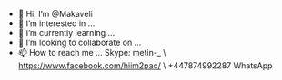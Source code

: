- 👋 Hi, I’m @Makaveli
- 👀 I’m interested in ...
- 🌱 I’m currently learning ...
- 💞️ I’m looking to collaborate on ...
- 📫 How to reach me ...  Skype: metin-_  \ https://www.facebook.com/hiim2pac/    \  +447874992287 WhatsApp

<!---
MakaveIli/Makaveli is a ✨ special ✨ repository because its `README.md` (this file) appears on your GitHub profile.
You can click the Preview link to take a look at your changes.
--->
